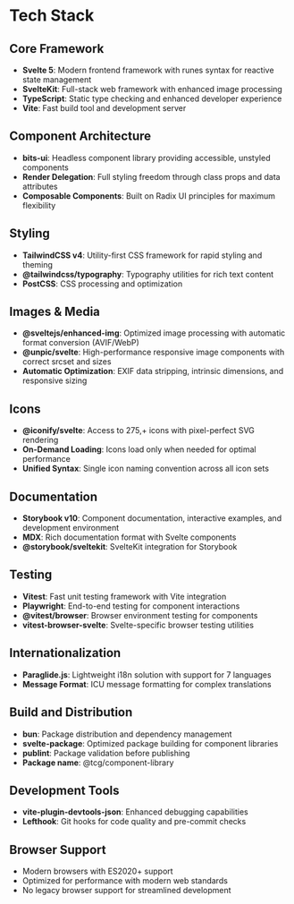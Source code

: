 # Tech Stack

## Core Framework
- **Svelte 5**: Modern frontend framework with runes syntax for reactive state management
- **SvelteKit**: Full-stack web framework with enhanced image processing
- **TypeScript**: Static type checking and enhanced developer experience
- **Vite**: Fast build tool and development server

## Component Architecture
- **bits-ui**: Headless component library providing accessible, unstyled components
- **Render Delegation**: Full styling freedom through class props and data attributes
- **Composable Components**: Built on Radix UI principles for maximum flexibility

## Styling
- **TailwindCSS v4**: Utility-first CSS framework for rapid styling and theming
- **@tailwindcss/typography**: Typography utilities for rich text content
- **PostCSS**: CSS processing and optimization

## Images & Media
- **@sveltejs/enhanced-img**: Optimized image processing with automatic format conversion (AVIF/WebP)
- **@unpic/svelte**: High-performance responsive image components with correct srcset and sizes
- **Automatic Optimization**: EXIF data stripping, intrinsic dimensions, and responsive sizing

## Icons
- **@iconify/svelte**: Access to 275,+ icons with pixel-perfect SVG rendering
- **On-Demand Loading**: Icons load only when needed for optimal performance
- **Unified Syntax**: Single icon naming convention across all icon sets

## Documentation
- **Storybook v10**: Component documentation, interactive examples, and development environment
- **MDX**: Rich documentation format with Svelte components
- **@storybook/sveltekit**: SvelteKit integration for Storybook

## Testing
- **Vitest**: Fast unit testing framework with Vite integration
- **Playwright**: End-to-end testing for component interactions
- **@vitest/browser**: Browser environment testing for components
- **vitest-browser-svelte**: Svelte-specific browser testing utilities

## Internationalization
- **Paraglide.js**: Lightweight i18n solution with support for 7 languages
- **Message Format**: ICU message formatting for complex translations

## Build and Distribution
- **bun**: Package distribution and dependency management
- **svelte-package**: Optimized package building for component libraries
- **publint**: Package validation before publishing
- **Package name**: @tcg/component-library

## Development Tools
- **vite-plugin-devtools-json**: Enhanced debugging capabilities
- **Lefthook**: Git hooks for code quality and pre-commit checks

## Browser Support
- Modern browsers with ES2020+ support
- Optimized for performance with modern web standards
- No legacy browser support for streamlined development
